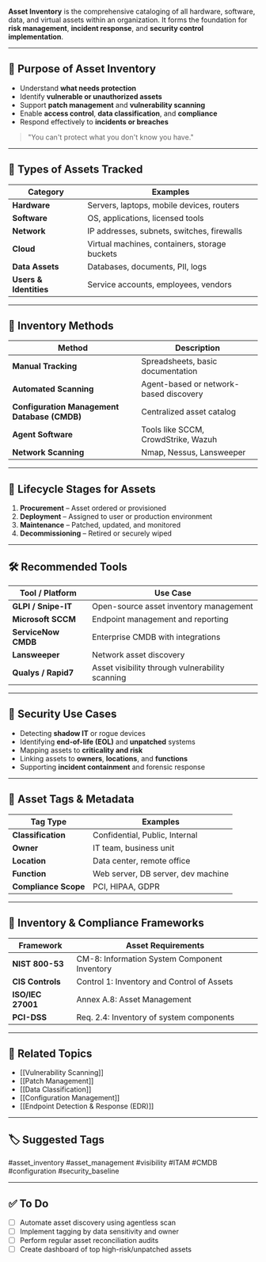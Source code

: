 **Asset Inventory** is the comprehensive cataloging of all hardware, software, data, and virtual assets within an organization. It forms the foundation for **risk management**, **incident response**, and **security control implementation**.

---

## 🎯 Purpose of Asset Inventory

- Understand **what needs protection**
- Identify **vulnerable or unauthorized assets**
- Support **patch management** and **vulnerability scanning**
- Enable **access control**, **data classification**, and **compliance**
- Respond effectively to **incidents or breaches**

> "You can't protect what you don't know you have."

---

## 🧱 Types of Assets Tracked

| Category       | Examples                                       |
|----------------|------------------------------------------------|
| **Hardware**    | Servers, laptops, mobile devices, routers     |
| **Software**    | OS, applications, licensed tools              |
| **Network**     | IP addresses, subnets, switches, firewalls    |
| **Cloud**       | Virtual machines, containers, storage buckets |
| **Data Assets** | Databases, documents, PII, logs               |
| **Users & Identities** | Service accounts, employees, vendors    |

---

## 🧰 Inventory Methods

| Method             | Description                                 |
|--------------------|---------------------------------------------|
| **Manual Tracking** | Spreadsheets, basic documentation           |
| **Automated Scanning** | Agent-based or network-based discovery |
| **Configuration Management Database (CMDB)** | Centralized asset catalog |
| **Agent Software** | Tools like SCCM, CrowdStrike, Wazuh         |
| **Network Scanning** | Nmap, Nessus, Lansweeper                   |

---

## 🔄 Lifecycle Stages for Assets

1. **Procurement** – Asset ordered or provisioned
2. **Deployment** – Assigned to user or production environment
3. **Maintenance** – Patched, updated, and monitored
4. **Decommissioning** – Retired or securely wiped

---

## 🛠 Recommended Tools

| Tool / Platform      | Use Case                              |
|-----------------------|----------------------------------------|
| **GLPI / Snipe-IT**   | Open-source asset inventory management |
| **Microsoft SCCM**    | Endpoint management and reporting      |
| **ServiceNow CMDB**   | Enterprise CMDB with integrations      |
| **Lansweeper**        | Network asset discovery                |
| **Qualys / Rapid7**   | Asset visibility through vulnerability scanning |

---

## 🔐 Security Use Cases

- Detecting **shadow IT** or rogue devices
- Identifying **end-of-life (EOL)** and **unpatched** systems
- Mapping assets to **criticality and risk**
- Linking assets to **owners**, **locations**, and **functions**
- Supporting **incident containment** and forensic response

---

## 🧩 Asset Tags & Metadata

| Tag Type             | Examples                              |
|----------------------|----------------------------------------|
| **Classification**    | Confidential, Public, Internal         |
| **Owner**             | IT team, business unit                 |
| **Location**          | Data center, remote office             |
| **Function**          | Web server, DB server, dev machine     |
| **Compliance Scope**  | PCI, HIPAA, GDPR                       |

---

## 📑 Inventory & Compliance Frameworks

| Framework       | Asset Requirements                                  |
|------------------|------------------------------------------------------|
| **NIST 800-53**  | CM-8: Information System Component Inventory         |
| **CIS Controls** | Control 1: Inventory and Control of Assets           |
| **ISO/IEC 27001**| Annex A.8: Asset Management                          |
| **PCI-DSS**      | Req. 2.4: Inventory of system components             |

---

## 🔗 Related Topics

- [[Vulnerability Scanning]]
- [[Patch Management]]
- [[Data Classification]]
- [[Configuration Management]]
- [[Endpoint Detection & Response (EDR)]]

---

## 🏷 Suggested Tags

#asset_inventory #asset_management #visibility #ITAM #CMDB #configuration #security_baseline

---

## ✅ To Do

- [ ] Automate asset discovery using agentless scan
- [ ] Implement tagging by data sensitivity and owner
- [ ] Perform regular asset reconciliation audits
- [ ] Create dashboard of top high-risk/unpatched assets
